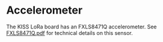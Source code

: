 # Accelerometer

The KISS LoRa board has an FXLS8471Q accelerometer. See [FXLS8471Q.pdf](FXLS8471Q.pdf) for technical details on this sensor.